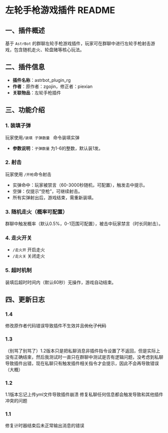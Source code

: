 # 左轮手枪游戏插件 README  

## 一、插件概述  
基于 `AstrBot` 的群聊左轮手枪游戏插件，玩家可在群聊中进行左轮手枪射击游戏，包含随机走火、轮盘赌等核心玩法。  


## 二、插件信息  
- **插件名称**：astrbot_plugin_rg  
- **作者**：原作者：zgojin，修正者：piexian  
- **关联物品**：左轮手枪插件  


## 三、功能介绍
### 1. 装填子弹
玩家使用` /装填 子弹数量  ` 命令装填实弹
- **参数说明**：`子弹数量` 为1-6的整数，默认装1发。  

### 2. 射击
玩家使用 `/开枪`命令射击 
- 实弹命中：玩家被禁言（60-3000秒随机，可配置），触发击中提示。  
- 空弹：仅提示“空枪”，可继续射击。  
- 所有实弹射出后，游戏结束，需重新装填。  

### 3. 随机走火（概率可配置）  

群聊中触发概率（默认0.5%，0-1范围可配置），被击中玩家禁言（时长同射击）。

### 4. 走火开关
- `/走火开` 开启走火  
- `/走火关` 关闭走火

### 5. 超时机制  

装填后超时时间内（默认60秒）无操作，游戏自动结束。  

## 四、更新日志  


### 1.4

修改原作者代码错误导致插件不生效并且~~优化了代码~~  

### 1.3  

（别骂了别骂了）1.2版本只是把私聊消息非插件指令设置了不返回，但是实际上没有正确结束，然后我测试时一直只在群聊中测试是否有逻辑问题，没考虑到私聊导致插件出错，现在私聊只有触发插件相关指令才会提示，因此不会再导致错误（大概）  

### 1.2  

1.1版本忘记上传yml文件导致插件崩溃 修复私聊任何信息都会触发导致和其他插件冲突的问题  

### 1.1  

修复计时器结束后未正常输出消息的错误  
